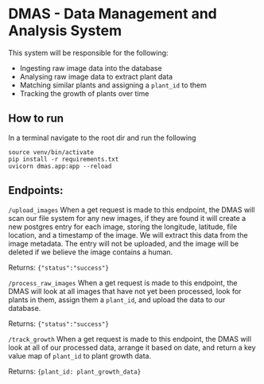 # DMAS - Data Management and Analysis System

This system will be responsible for the following:
* Ingesting raw image data into the database
* Analysing raw image data to extract plant data
* Matching similar plants and assigning a `plant_id` to them
* Tracking the growth of plants over time

## How to run

In a terminal navigate to the root dir and run the following
```
source venv/bin/activate
pip install -r requirements.txt
uvicorn dmas.app:app --reload
```

## Endpoints:

`/upload_images`
When a get request is made to this endpoint, the DMAS will scan our file system for any new images, if they are found it will create a new postgres entry for each image, storing the longitude, latitude, file location, and a timestamp of the image. We will extract this data from the image metadata. The entry will not be uploaded, and the image will be deleted if we believe the image contains a human.

Returns: `{"status":"success"}`

`/process_raw_images`
When a get request is made to this endpoint, the DMAS will look at all images that have not yet been processed, look for plants in them, assign them a `plant_id`, and upload the data to our database.

Returns: `{"status":"success"}`

`/track_growth`
When a get request is made to this endpoint, the DMAS will look at all of our processed data, arrange it based on date, and return a key value map of `plant_id` to plant growth data.

Returns: `{plant_id: plant_growth_data}`